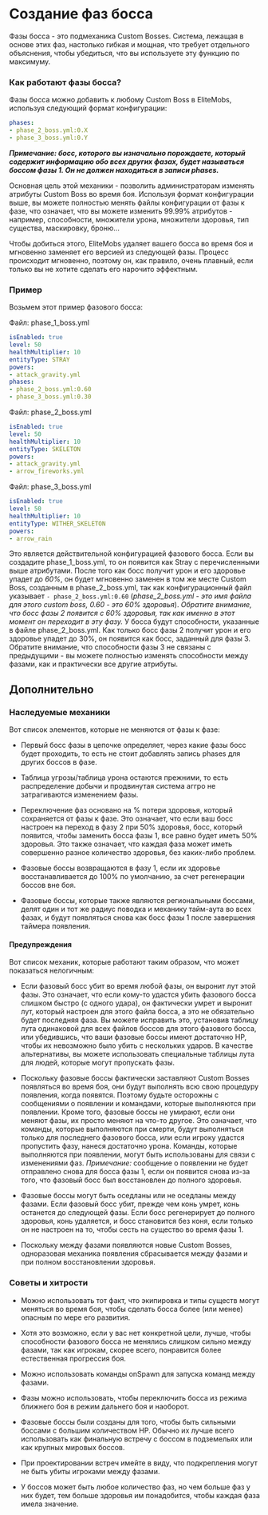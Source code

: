 # Создание фаз босса


Фазы босса - это подмеханика  Custom Bosses. Система, лежащая в основе этих фаз, настолько гибкая и мощная, что требует отдельного объяснения, чтобы убедиться, что вы используете эту функцию по максимуму.

### Как работают фазы босса?

Фазы босса можно добавить к любому  Custom Boss в EliteMobs, используя следующий формат конфигурации:

```yaml
phases:
- phase_2_boss.yml:0.X
- phase_3_boss.yml:0.Y
```

_**Примечание: босс, которого вы изначально порождаете, который содержит информацию обо всех других фазах, будет называться боссом фазы 1. Он не должен находиться в записи phases.**_

Основная цель этой механики - позволить администраторам изменять атрибуты  Custom Boss во время боя. Используя формат конфигурации выше, вы можете полностью менять файлы конфигурации от фазы к фазе, что означает, что вы можете изменить 99.99% атрибутов - например, способности, множители урона, множители здоровья, тип существа, маскировку, броню…

Чтобы добиться этого, EliteMobs удаляет вашего босса во время боя и мгновенно заменяет его версией из следующей фазы. Процесс происходит мгновенно, поэтому он, как правило, очень плавный, если только вы не хотите сделать его нарочито эффектным.

### Пример

Возьмем этот пример фазового босса:

Файл: phase_1_boss.yml

```yaml
isEnabled: true
level: 50
healthMultiplier: 10
entityType: STRAY
powers:
- attack_gravity.yml
phases:
- phase_2_boss.yml:0.60
- phase_3_boss.yml:0.30
```

Файл: phase_2_boss.yml

```yaml
isEnabled: true
level: 50
healthMultiplier: 10
entityType: SKELETON
powers:
- attack_gravity.yml
- arrow_fireworks.yml
```

Файл: phase_3_boss.yml

```yaml
isEnabled: true
level: 50
healthMultiplier: 10
entityType: WITHER_SKELETON
powers:
- arrow_rain
```

Это является действительной конфигурацией фазового босса. Если вы создадите phase_1_boss.yml, то он появится как Stray с перечисленными выше атрибутами. После того как босс получит урон и его здоровье упадет до _60%_, он будет мгновенно заменен в том же месте  Custom Boss, созданным в phase_2_boss.yml, так как конфигурационный файл указывает `- phase_2_boss.yml:0.60` (_phase_2_boss.yml - это имя файла для этого  custom boss, 0.60 - это 60% здоровья_). _Обратите внимание, что босс фазы 2 появится с 60% здоровья, так как именно в этот момент он переходит в эту фазу._ У босса будут способности, указанные в файле phase_2_boss.yml. Как только босс фазы 2 получит урон и его здоровье упадет до 30%, он появится как босс, заданный для фазы 3. Обратите внимание, что способности фазы 3 не связаны с предыдущими - вы можете полностью изменять способности между фазами, как и практически все другие атрибуты.

## Дополнительно

### Наследуемые механики

Вот список элементов, которые не меняются от фазы к фазе:

- Первый босс фазы в цепочке определяет, через какие фазы босс будет проходить, то есть не стоит добавлять запись phases для других боссов в фазе.

- Таблица угрозы/таблица урона остаются прежними, то есть распределение добычи и продвинутая система аггро не затрагиваются изменением фазы.

- Переключение фаз основано на % потери здоровья, который сохраняется от фазы к фазе. Это означает, что если ваш босс настроен на переход в фазу 2 при 50% здоровья, босс, который появится, чтобы заменить босса фазы 1, все равно будет иметь 50% здоровья. Это также означает, что каждая фаза может иметь совершенно разное количество здоровья, без каких-либо проблем.

- Фазовые боссы возвращаются в фазу 1, если их здоровье восстанавливается до 100% по умолчанию, за счет регенерации боссов вне боя.

- Фазовые боссы, которые также являются региональными боссами, делят один и тот же радиус поводка и механику тайм-аута во всех фазах, и будут появляться снова как босс фазы 1 после завершения таймера появления.

#### Предупреждения

Вот список механик, которые работают таким образом, что может показаться нелогичным:

- Если фазовый босс убит во время любой фазы, он выронит лут этой фазы. Это означает, что если кому-то удастся убить фазового босса слишком быстро (с одного удара), он фактически умрет и выронит лут, который настроен для этого файла босса, а это не обязательно будет последняя фаза. Вы можете исправить это, установив таблицу лута одинаковой для всех файлов боссов для этого фазового босса, или убедившись, что ваши фазовые боссы имеют достаточно HP, чтобы их невозможно было убить с нескольких ударов. В качестве альтернативы, вы можете использовать специальные таблицы лута для людей, которые могут пропускать фазы.

- Поскольку фазовые боссы фактически заставляют  Custom Bosses появляться во время боя, они будут выполнять всю свою процедуру появления, когда появятся. Поэтому будьте осторожны с сообщениями о появлении и командами, которые выполняются при появлении. Кроме того, фазовые боссы не умирают, если они меняют фазы, их просто меняют на что-то другое. Это означает, что команды, которые выполняются при смерти, будут выполняться только для последнего фазового босса, или если игроку удастся пропустить фазу, нанеся достаточно урона. Команды, которые выполняются при появлении, могут быть использованы для связи с изменениями фаз. *Примечание:* сообщение о появлении не будет отправлено снова для босса фазы 1, если он появится снова из-за того, что фазовый босс был восстановлен до полного здоровья.

- Фазовые боссы могут быть оседланы или не оседланы между фазами. Если фазовый босс убит, прежде чем конь умрет, конь останется до следующей фазы. Если босс регенерирует до полного здоровья, конь удаляется, и босс становится без коня, если только он не настроен на то, чтобы сесть на существо во время фазы 1.

- Поскольку между фазами появляются новые  Custom Bosses, одноразовая механика появления сбрасывается между фазами и при полном восстановлении здоровья.

### Советы и хитрости

- Можно использовать тот факт, что экипировка и типы существ могут меняться во время боя, чтобы сделать босса более (или менее) опасным по мере его развития.

- Хотя это возможно, если у вас нет конкретной цели, лучше, чтобы способности фазового босса не менялись слишком сильно между фазами, так как игрокам, скорее всего, понравится более естественная прогрессия боя.

- Можно использовать команды onSpawn для запуска команд между фазами.

- Фазы можно использовать, чтобы переключить босса из режима ближнего боя в режим дальнего боя и наоборот.

- Фазовые боссы были созданы для того, чтобы быть сильными боссами с большим количеством HP. Обычно их лучше всего использовать как финальную встречу с боссом в подземельях или как крупных мировых боссов.

- При проектировании встреч имейте в виду, что подкрепления могут не быть убиты игроками между фазами.

- У боссов может быть любое количество фаз, но чем больше фаз у них будет, тем больше здоровья им понадобится, чтобы каждая фаза имела значение.

